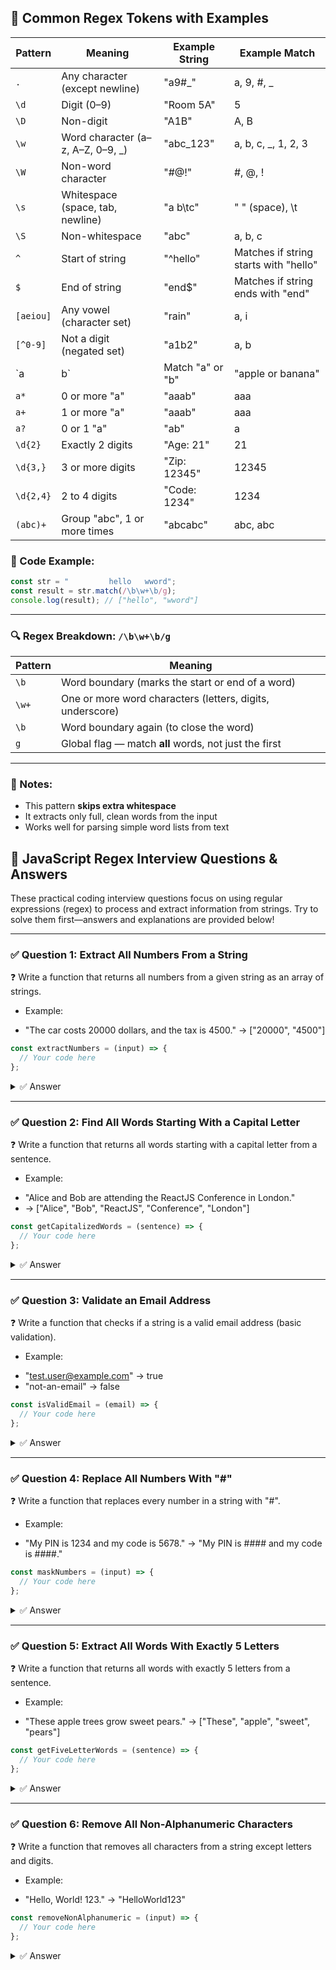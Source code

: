 ## 📘 Common Regex Tokens with Examples

| Pattern     | Meaning                                      | Example String                  | Example Match          |
|-------------|-----------------------------------------------|----------------------------------|------------------------|
| `.`         | Any character (except newline)                | "a9#_"                          | a, 9, #, _             |
| `\d`        | Digit (0–9)                                   | "Room 5A"                       | 5                      |
| `\D`        | Non-digit                                     | "A1B"                           | A, B                   |
| `\w`        | Word character (a–z, A–Z, 0–9, _)             | "abc_123"                       | a, b, c, _, 1, 2, 3     |
| `\W`        | Non-word character                            | "#@!"                           | #, @, !                |
| `\s`        | Whitespace (space, tab, newline)              | "a b\tc"                        | " " (space), \t        |
| `\S`        | Non-whitespace                                | "abc"                           | a, b, c                |
| `^`         | Start of string                               | "^hello"                        | Matches if string starts with "hello" |
| `$`         | End of string                                 | "end$"                          | Matches if string ends with "end"     |
| `[aeiou]`   | Any vowel (character set)                     | "rain"                          | a, i                   |
| `[^0-9]`    | Not a digit (negated set)                     | "a1b2"                          | a, b                   |
| `a|b`       | Match "a" or "b"                              | "apple or banana"              | a, b                   |
| `a*`        | 0 or more "a"                                 | "aaab"                          | aaa                    |
| `a+`        | 1 or more "a"                                 | "aaab"                          | aaa                    |
| `a?`        | 0 or 1 "a"                                    | "ab"                            | a                      |
| `\d{2}`     | Exactly 2 digits                              | "Age: 21"                       | 21                     |
| `\d{3,}`    | 3 or more digits                              | "Zip: 12345"                    | 12345                  |
| `\d{2,4}`   | 2 to 4 digits                                 | "Code: 1234"                    | 1234                   |
| `(abc)+`    | Group "abc", 1 or more times                  | "abcabc"                        | abc, abc               |


### 🧪 Code Example:
```ts
const str = "         hello   wword";
const result = str.match(/\b\w+\b/g);
console.log(result); // ["hello", "wword"]
```

---

### 🔍 Regex Breakdown: `/\b\w+\b/g`

| Pattern | Meaning                                                       |
|---------|---------------------------------------------------------------|
| `\b`    | Word boundary (marks the start or end of a word)              |
| `\w+`   | One or more word characters (letters, digits, underscore)     |
| `\b`    | Word boundary again (to close the word)                       |
| `g`     | Global flag — match **all** words, not just the first         |

---

### 📌 Notes:
- This pattern **skips extra whitespace**
- It extracts only full, clean words from the input
- Works well for parsing simple word lists from text



## 🧵 JavaScript Regex Interview Questions & Answers

These practical coding interview questions focus on using regular expressions (regex) to process and extract information from strings. Try to solve them first—answers and explanations are provided below!

---

### ✅ Question 1: Extract All Numbers From a String

 ❓ Write a function that returns all numbers from a given string as an array of strings.
- Example:  
* "The car costs 20000 dollars, and the tax is 4500." → ["20000", "4500"]

```ts
const extractNumbers = (input) => {
  // Your code here
};
```

<details>
<summary>✅ Answer</summary>

```ts
const extractNumbers = (input) => {
  return input.match(/\d+/g) || [];
};
```

**Explanation:**  
- `/\d+/g` matches one or more digits, globally, in the string.
- `match()` returns all found numbers or `null` (so use `|| []` for safety).

</details>

---

### ✅ Question 2: Find All Words Starting With a Capital Letter

 ❓ Write a function that returns all words starting with a capital letter from a sentence.
- Example:  
* "Alice and Bob are attending the ReactJS Conference in London."  
* → ["Alice", "Bob", "ReactJS", "Conference", "London"]

```ts
const getCapitalizedWords = (sentence) => {
  // Your code here
};
```

<details>
<summary>✅ Answer</summary>

```ts
const getCapitalizedWords = (sentence) => {
  return sentence.match(/\b[A-Z][a-zA-Z]*\b/g) || [];
};
```

**Explanation:**  
- `/\b[A-Z][a-zA-Z]*\b/g` matches each word boundary followed by a capital letter, then zero or more letters.

</details>


---

### ✅ Question 3: Validate an Email Address

 ❓ Write a function that checks if a string is a valid email address (basic validation).
- Example:  
* "test.user@example.com" → true  
* "not-an-email" → false

```ts
const isValidEmail = (email) => {
  // Your code here
};
```

<details>
<summary>✅ Answer</summary>

```ts
const isValidEmail = (email) => {
  return /^[\w.-]+@[a-zA-Z\d.-]+\.[a-zA-Z]{2,}$/.test(email);
};
```

**Explanation:**  
- `/^[\w.-]+@[a-zA-Z\d.-]+\.[a-zA-Z]{2,}$/` checks:
  - At least one valid character before "@"
  - An "@" symbol
  - At least one valid character for the domain
  - A dot and at least two letters for the extension

</details>

---

### ✅ Question 4: Replace All Numbers With "#"

 ❓ Write a function that replaces every number in a string with "#".
- Example:  
* "My PIN is 1234 and my code is 5678." → "My PIN is #### and my code is ####."

```ts
const maskNumbers = (input) => {
  // Your code here
};
```

<details>
<summary>✅ Answer</summary>

```ts
const maskNumbers = (input) => {
  return input.replace(/\d/g, "#");
};
```

**Explanation:**  
- `/\d/g` matches every digit.  
- `replace()` swaps each with "#".

</details>

---

### ✅ Question 5: Extract All Words With Exactly 5 Letters

❓ Write a function that returns all words with exactly 5 letters from a sentence.
- Example:  
* "These apple trees grow sweet pears." → ["These", "apple", "sweet", "pears"]

```ts
const getFiveLetterWords = (sentence) => {
  // Your code here
};
```

<details>
<summary>✅ Answer</summary>

```ts
const getFiveLetterWords = (sentence) => {
  return sentence.match(/\b\w{5}\b/g) || [];
};
```

**Explanation:**  
- `/\b\w{5}\b/g` matches whole words with exactly 5 word characters.

</details>

---

### ✅ Question 6: Remove All Non-Alphanumeric Characters

 ❓ Write a function that removes all characters from a string except letters and digits.
- Example:  
* "Hello, World! 123." → "HelloWorld123"

```ts
const removeNonAlphanumeric = (input) => {
  // Your code here
};
```

<details>
<summary>✅ Answer</summary>

```ts
const removeNonAlphanumeric = (input) => {
  return input.replace(/[^a-zA-Z0-9]/g, "");
};
```

**Explanation:**  
- `/[^a-zA-Z0-9]/g` matches any character that is NOT a letter or a digit, and removes it.

</details>